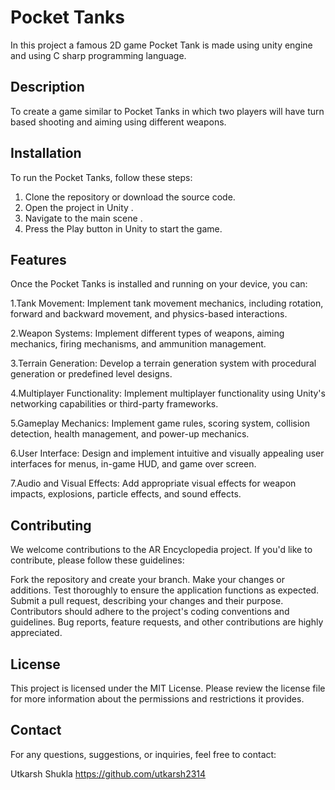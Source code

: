 # Pocket Tanks
In this project a famous 2D game Pocket Tank is made using unity engine and using C sharp programming language.

## Description
To create a game similar to Pocket Tanks in which two players will have turn based shooting and aiming using different weapons.

## Installation
To run the Pocket Tanks, follow these steps:

1. Clone the repository or download the source code.
2. Open the project in Unity .
3. Navigate to the main scene .
4. Press the Play button in Unity to start the game.


## Features
Once the Pocket Tanks is installed and running on your device, you can:

1.Tank Movement: Implement tank movement mechanics, including rotation, forward and backward movement, and physics-based interactions.

2.Weapon Systems: Implement different types of weapons, aiming mechanics, firing mechanisms, and ammunition management.

3.Terrain Generation: Develop a terrain generation system with procedural generation or predefined level designs.

4.Multiplayer Functionality: Implement multiplayer functionality using Unity's networking capabilities or third-party frameworks.

5.Gameplay Mechanics: Implement game rules, scoring system, collision detection, health management, and power-up mechanics.

6.User Interface: Design and implement intuitive and visually appealing user interfaces for menus, in-game HUD, and game over screen.

7.Audio and Visual Effects: Add appropriate visual effects for weapon impacts, explosions, particle effects, and sound effects. 


## Contributing
We welcome contributions to the AR Encyclopedia project. If you'd like to contribute, please follow these guidelines:

Fork the repository and create your branch.
Make your changes or additions.
Test thoroughly to ensure the application functions as expected.
Submit a pull request, describing your changes and their purpose.
Contributors should adhere to the project's coding conventions and guidelines. Bug reports, feature requests, and other contributions are highly appreciated.

## License
This project is licensed under the MIT License. Please review the license file for more information about the permissions and restrictions it provides.

## Contact
For any questions, suggestions, or inquiries, feel free to contact:

Utkarsh Shukla 
https://github.com/utkarsh2314
